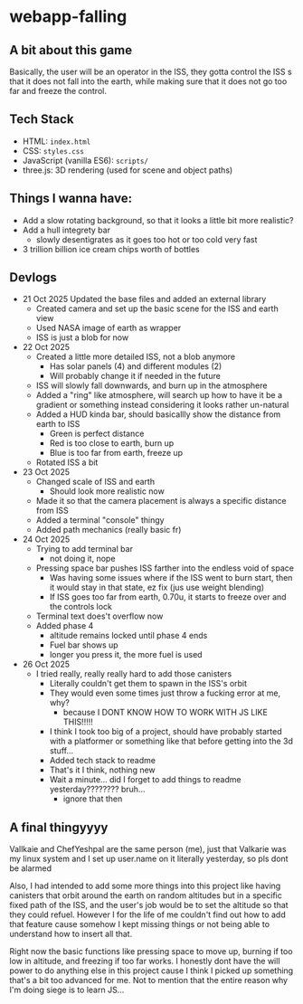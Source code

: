 # webapp-falling

## A bit about this game

Basically, the user will be an operator in the ISS, they gotta control the ISS s that it does not fall into the earth, while making sure that it does not go too far and freeze the control. 

## Tech Stack

- HTML: `index.html`
- CSS: `styles.css`
- JavaScript (vanilla ES6): `scripts/`
- three.js: 3D rendering (used for scene and object paths)


## Things I wanna have:

* Add a slow rotating background, so that it looks a little bit more realistic?
* Add a hull integrety bar
    * slowly desentigrates as it goes too hot or too cold very fast
* 3 trillion billion ice cream chips worth of bottles

## Devlogs

* 21 Oct 2025
     Updated the base files and added an external library
    * Created camera and set up the basic scene for the ISS and earth view
    * Used NASA image of earth as wrapper
    * ISS is just a blob for now
* 22 Oct 2025
    * Created a little more detailed ISS, not a blob anymore
        * Has solar panels (4) and different modules (2)
        * Will probably change it if needed in the future
    * ISS will slowly fall downwards, and burn up in the atmosphere
    * Added a "ring" like atmosphere, will search up how to have it be a gradient or something instead considering it looks rather un-natural
    * Added a HUD kinda bar, should basicallly show the distance from earth to ISS
        * Green is perfect distance
        * Red is too close to earth, burn up
        * Blue is too far from earth, freeze up
    * Rotated ISS a bit
* 23 Oct 2025
    * Changed scale of ISS and earth
        * Should look more realistic now
    * Made it so that the camera placement is always a specific distance from ISS
    * Added a terminal "console" thingy
    * Added path mechanics (really basic fr)
* 24 Oct 2025
    * Trying to add terminal bar
        * not doing it, nope
    * Pressing space bar pushes ISS farther into the endless void of space
        * Was having some issues where if the ISS went to burn start, then it would stay in that state, ez fix (jus use weight blending)
        * If ISS goes too far from earth, 0.70u, it starts to freeze over and the controls lock
    * Terminal text does't overflow now
    * Added phase 4
        * altitude remains locked until phase 4 ends
        * Fuel bar shows up
        * longer you press it, the more fuel is used
* 26 Oct 2025
    * I tried really, really really hard to add those canisters
        * Literally couldn't get them to spawn in the ISS's orbit
        * They would even some times just throw a fucking error at me, why?
            * because I DONT KNOW HOW TO WORK WITH JS LIKE THIS!!!!!
        * I think I took too big of a project, should have probably started with a platformer or something like that before getting into the 3d stuff...
        * Added tech stack to readme
        * That's it I think, nothing new
        * Wait a minute... did I forget to add things to readme yesterday???????? bruh...
            * ignore that then

## A final thingyyyy

Vallkaie and ChefYeshpal are the same person (me), just that Valkarie was my linux system and I set up user.name on it literally yesterday, so pls dont be alarmed

Also, I had intended to add some more things into this project like having canisters that orbit around the earth on random altitudes but in a specific fixed path of the ISS, and the user's job would be to set the altitude so that they could refuel. However I for the life of me couldn't find out how to add that feature cause somehow I kept missing things or not being able to understand how to insert all that. 

Right now the basic functions like pressing space to move up, burning if too low in altitude, and freezing if too far works. I honestly dont have the will power to do anything else in this project cause I think I picked up something that's a bit too advanced for me. Not to mention that the entire reason why I'm doing siege is to learn JS...